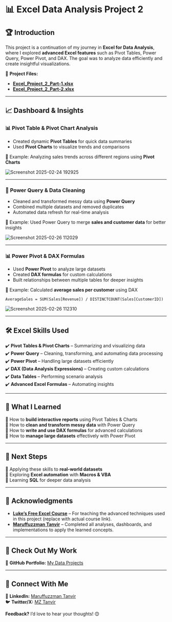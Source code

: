 # 📊 **Excel Data Analysis Project 2**  

## 🏆 **Introduction**  

This project is a continuation of my journey in **Excel for Data Analysis**, where I explored **advanced Excel features** such as Pivot Tables, Power Query, Power Pivot, and DAX. The goal was to analyze data efficiently and create insightful visualizations.  

📂 **Project Files:**  
- **[Excel_Project_2_Part-1.xlsx](https://github.com/MZT49/Excel-Data-Analysis-Project-2/blob/main/Excel-Data-Analysis-Project-2/Excel_Project_2_part-1.xlsx)**  
- **[Excel_Project_2_Part-2.xlsx](https://github.com/MZT49/Excel-Data-Analysis-Project-2/blob/main/Excel-Data-Analysis-Project-2/Excel_Project_2_part-2.xlsx)**  

---

## 📈 **Dashboard & Insights**  

### 📊 **Pivot Table & Pivot Chart Analysis**  
- Created dynamic **Pivot Tables** for quick data summaries  
- Used **Pivot Charts** to visualize trends and comparisons  

🔹 Example: Analyzing sales trends across different regions using **Pivot Charts**  

![Screenshot 2025-02-24 192925](https://github.com/user-attachments/assets/3b3f7ea7-bfd3-4ef4-85d6-1830a33c5376)
  

---

### 🔄 **Power Query & Data Cleaning**  
- Cleaned and transformed messy data using **Power Query**  
- Combined multiple datasets and removed duplicates  
- Automated data refresh for real-time analysis  

🔹 Example: Used Power Query to merge **sales and customer data** for better insights  

![Screenshot 2025-02-26 112029](https://github.com/user-attachments/assets/c3394038-f6b5-40af-862a-72b97f81390f)

  

---

### 📊 **Power Pivot & DAX Formulas**  
- Used **Power Pivot** to analyze large datasets  
- Created **DAX formulas** for custom calculations  
- Built relationships between multiple tables for deeper insights  

🔹 Example: Calculated **average sales per customer** using DAX  

```dax
AverageSales = SUM(Sales[Revenue]) / DISTINCTCOUNT(Sales[CustomerID])
```
![Screenshot 2025-02-26 112310](https://github.com/user-attachments/assets/4e74ff37-3590-4c41-95b6-9ac265af81dd)

---

## 🛠 **Excel Skills Used**  
✔️ **Pivot Tables & Pivot Charts** – Summarizing and visualizing data  
✔️ **Power Query** – Cleaning, transforming, and automating data processing  
✔️ **Power Pivot** – Handling large datasets efficiently  
✔️ **DAX (Data Analysis Expressions)** – Creating custom calculations  
✔️ **Data Tables** – Performing scenario analysis  
✔️ **Advanced Excel Formulas** – Automating insights  

---

## 🎯 **What I Learned**  
🔹 How to **build interactive reports** using Pivot Tables & Charts  
🔹 How to **clean and transform messy data** with Power Query  
🔹 How to **write and use DAX formulas** for advanced calculations  
🔹 How to **manage large datasets** effectively with Power Pivot  

---

## 🚀 **Next Steps**  
🔹 Applying these skills to **real-world datasets**  
🔹 Exploring **Excel automation** with **Macros & VBA**  
🔹 Learning **SQL** for deeper data analysis  

---

## 🙏 **Acknowledgments**  
- **[Luke’s Free Excel Course](https://youtu.be/pCJ15nGFgVg?si=YK5_NFA6ZtJE_DEh)** – For teaching the advanced techniques used in this project (replace with actual course link).  
- **[Maruffuzzman Tanvir](https://www.linkedin.com/maruffuzzman-tanvir)** – Completed all analyses, dashboards, and implementations to apply the learned concepts.  

---

## 📂 **Check Out My Work**  
🔗 **GitHub Portfolio:** [My Data Projects](https://github.com/MZT49/Excel-Data-Analysis-Project)  

---

## 🤝 **Connect With Me**  
💼 **LinkedIn:** [Maruffuzzman Tanvir](linkedin.com/in/maruffuzzman-tanvir)  
🐦 **Twitter/X:** [MZ Tanvir](https://x.com/maruffuzzman)  

**Feedback?** I’d love to hear your thoughts! 😊  
